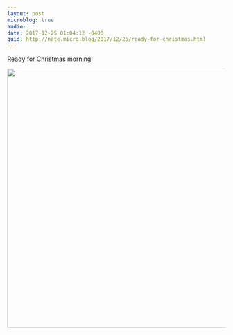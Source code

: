 ```yaml
---
layout: post
microblog: true
audio: 
date: 2017-12-25 01:04:12 -0400
guid: http://nate.micro.blog/2017/12/25/ready-for-christmas.html
---
```

Ready for Christmas morning!


<img src="http://nate.micro.blog/uploads/2017/bbd3ba3464.jpg" width="600" height="599" />
